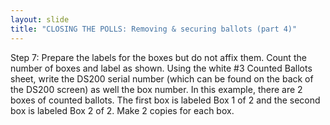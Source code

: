 ```yaml
---
layout: slide
title: "CLOSING THE POLLS: Removing & securing ballots (part 4)"
---
```


Step 7: Prepare the labels for the boxes but do not affix them. Count the number of boxes and label as shown. Using the white #3 Counted Ballots sheet, write the DS200 serial number (which can be found on the back of the DS200 screen) as well the box number. In this example, there are 2 boxes of counted ballots. The first box is labeled Box 1 of 2 and the second box is labeled Box 2 of 2. Make 2 copies for each box.
